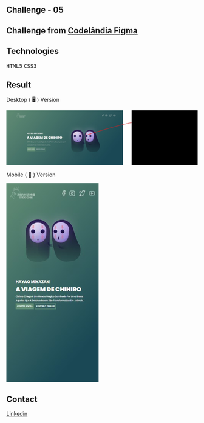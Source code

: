 ## Challenge - 05 

<h2>Challenge from <a href="https://www.figma.com/file/Yb9IBH56g7T1hdIyZ3BMNO/Desafios---Codelândia?node-id=5854%3A2">Codelândia Figma</a></h2>

## Technologies

<kbd>HTML5</kbd>
<kbd>CSS3</kbd>

## Result

<p>Desktop ( 🖥️ ) Version</p>
<img src="./assets/img/desktop-v.jpg" />

<p>Mobile ( 📱 ) Version</p>
<img src="./assets/img/mobile-v.jpg" />

## Contact

 <a href="https://www.linkedin.com/in/povoajoao-l/">Linkedin</a>